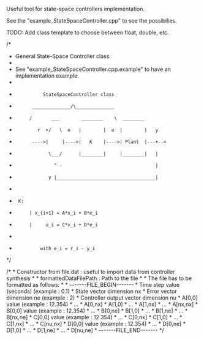 Useful tool for state-space controllers implementation.

See the "example_StateSpaceController.cpp" to see the possibilies.

TODO: Add class template to choose between float, double, etc.


/*
 * General State-Space Controller class.
 *
 * See "example_StateSpaceController.cpp.example" to have an implementation example.
 *
 *               StateSpaceController class
 *           ______________/\______________
 *          /       ___        ________    \  ________
 *             r  +/   \  e   |        |  u  |        |   y
 *           ---->|     |---->|   K    |---->| Plant  |---+-->
 *                 \___/      |________|     |________|   |
 *                   ^ -                                  |
 *                 y |____________________________________|
 *
 *      K:
 *          | x_{i+1} = A*x_i + B*e_i
 *          |     u_i = C*x_i + D*e_i
 *
 *              with e_i = r_i - y_i
 */

/*
     * Constructor from file.dat : useful to import data from controller synthesis
     *
     * formattedDataFilePath : Path to the file
     *
     * The file has to be formatted as follows:
     *
     * -------FILE_BEGIN-------
     * Time step value (seconds) (example : 0.1)
     * State vector dimension nx
     * Error vector dimension ne (example : 2)
     * Controller output vector dimension nu
     * A[0,0] value (example : 12.354)
     * ...
     * A[0,nx]
     * A[1,0]
     * ...
     * A[1,nx]
     * ...
     * A[nx,nx]
     * B[0,0] value (example : 12.354)
     * ...
     * B[0,ne]
     * B[1,0]
     * ...
     * B[1,ne]
     * ...
     * B[nx,ne]
     * C[0,0] value (example : 12.354)
     * ...
     * C[0,nx]
     * C[1,0]
     * ...
     * C[1,nx]
     * ...
     * C[nu,nx]
     * D[0,0] value (example : 12.354)
     * ...
     * D[0,ne]
     * D[1,0]
     * ...
     * D[1,ne]
     * ...
     * D[nu,ne]
     * -------FILE_END-------
     */
